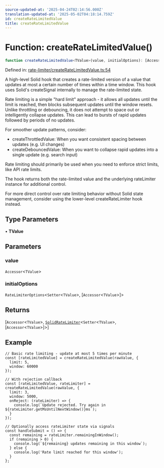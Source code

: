 ```yaml
---
source-updated-at: '2025-04-24T02:14:56.000Z'
translation-updated-at: '2025-05-02T04:18:14.759Z'
id: createRateLimitedValue
title: createRateLimitedValue
---
```


<!-- DO NOT EDIT: this page is autogenerated from the type comments -->

# Function: createRateLimitedValue()

```ts
function createRateLimitedValue<TValue>(value, initialOptions): [Accessor<TValue>, SolidRateLimiter<Setter<TValue>, [Accessor<TValue>]>]
```

Defined in: [rate-limiter/createRateLimitedValue.ts:54](https://github.com/TanStack/pacer/blob/main/packages/solid-pacer/src/rate-limiter/createRateLimitedValue.ts#L54)

A high-level Solid hook that creates a rate-limited version of a value that updates at most a certain number of times within a time window.
This hook uses Solid's createSignal internally to manage the rate-limited state.

Rate limiting is a simple "hard limit" approach - it allows all updates until the limit is reached, then blocks
subsequent updates until the window resets. Unlike throttling or debouncing, it does not attempt to space out
or intelligently collapse updates. This can lead to bursts of rapid updates followed by periods of no updates.

For smoother update patterns, consider:
- createThrottledValue: When you want consistent spacing between updates (e.g. UI changes)
- createDebouncedValue: When you want to collapse rapid updates into a single update (e.g. search input)

Rate limiting should primarily be used when you need to enforce strict limits, like API rate limits.

The hook returns both the rate-limited value and the underlying rateLimiter instance for additional control.

For more direct control over rate limiting behavior without Solid state management,
consider using the lower-level createRateLimiter hook instead.

## Type Parameters

• **TValue**

## Parameters

### value

`Accessor`\<`TValue`\>

### initialOptions

`RateLimiterOptions`\<`Setter`\<`TValue`\>, \[`Accessor`\<`TValue`\>\]\>

## Returns

\[`Accessor`\<`TValue`\>, [`SolidRateLimiter`](../interfaces/solidratelimiter.md)\<`Setter`\<`TValue`\>, \[`Accessor`\<`TValue`\>\]\>\]

## Example

```tsx
// Basic rate limiting - update at most 5 times per minute
const [rateLimitedValue] = createRateLimitedValue(rawValue, {
  limit: 5,
  window: 60000
});

// With rejection callback
const [rateLimitedValue, rateLimiter] = createRateLimitedValue(rawValue, {
  limit: 3,
  window: 5000,
  onReject: (rateLimiter) => {
    console.log(`Update rejected. Try again in ${rateLimiter.getMsUntilNextWindow()}ms`);
  }
});

// Optionally access rateLimiter state via signals
const handleSubmit = () => {
  const remaining = rateLimiter.remainingInWindow();
  if (remaining > 0) {
    console.log(`${remaining} updates remaining in this window`);
  } else {
    console.log('Rate limit reached for this window');
  }
};
```
